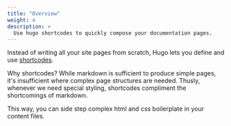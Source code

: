 ```yaml
---
title: "Overview"
weight: 4
description: >
  Use hugo shortcodes to quickly compose your documentation pages.
---
```


Instead of writing all your site pages from scratch, Hugo lets you define and use [shortcodes](https://gohugo.io/content-management/shortcodes/). 

Why shortcodes? While markdown is sufficient to produce simple pages, it's insufficient where complex page structures are needed. Thusly, whenever we need special styling, shortcodes compliment the shortcomings of markdown.

This way, you can side step complex html and css boilerplate in your content files.
